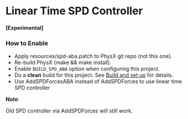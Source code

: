 # Linear Time SPD Controller

#### [Experimental]

### How to Enable 
* Apply resources/spd-aba.patch to PhysX git repo (not this one).
* Re-build PhysX (make && make install).
* Enable `BUILD_SPD_ABA` option when configuring this project.
* Do a **clean** build for this project. See [Build and set up](wiki/Setup.md) for details.
* Use AddSPDForcesABA instead of AddSPDForces to use linear time SPD controller

**Note**:

Old SPD controller via AddSPDForces will still work.
